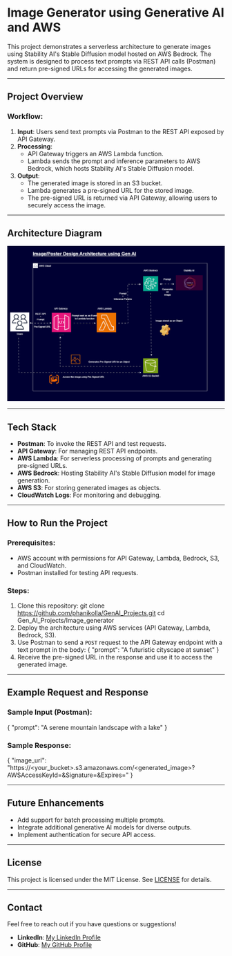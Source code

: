 # Image Generator using Generative AI and AWS

This project demonstrates a serverless architecture to generate images using Stability AI's Stable Diffusion model hosted on AWS Bedrock. The system is designed to process text prompts via REST API calls (Postman) and return pre-signed URLs for accessing the generated images.

---

## Project Overview

### Workflow:
1. **Input**: Users send text prompts via Postman to the REST API exposed by API Gateway.
2. **Processing**: 
   - API Gateway triggers an AWS Lambda function.
   - Lambda sends the prompt and inference parameters to AWS Bedrock, which hosts Stability AI's Stable Diffusion model.
3. **Output**:
   - The generated image is stored in an S3 bucket.
   - Lambda generates a pre-signed URL for the stored image.
   - The pre-signed URL is returned via API Gateway, allowing users to securely access the image.

---

## Architecture Diagram

![Image Generator Architecture](./Image_Generation/PosterDesign.gif)

---

## Tech Stack

- **Postman**: To invoke the REST API and test requests.
- **API Gateway**: For managing REST API endpoints.
- **AWS Lambda**: For serverless processing of prompts and generating pre-signed URLs.
- **AWS Bedrock**: Hosting Stability AI's Stable Diffusion model for image generation.
- **AWS S3**: For storing generated images as objects.
- **CloudWatch Logs**: For monitoring and debugging.

---

## How to Run the Project

### Prerequisites:
- AWS account with permissions for API Gateway, Lambda, Bedrock, S3, and CloudWatch.
- Postman installed for testing API requests.

### Steps:
1. Clone this repository:
git clone https://github.com/phanikolla/GenAI_Projects.git
cd Gen_AI_Projects/Image_generator
2. Deploy the architecture using AWS services (API Gateway, Lambda, Bedrock, S3).
3. Use Postman to send a `POST` request to the API Gateway endpoint with a text prompt in the body:
{
"prompt": "A futuristic cityscape at sunset"
}
4. Receive the pre-signed URL in the response and use it to access the generated image.

---

## Example Request and Response

### Sample Input (Postman):
{
"prompt": "A serene mountain landscape with a lake"
}

### Sample Response:
{
"image_url": "https://<your_bucket>.s3.amazonaws.com/<generated_image>?AWSAccessKeyId=<key>&Signature=<signature>&Expires=<timestamp>"
}

---

## Future Enhancements

- Add support for batch processing multiple prompts.
- Integrate additional generative AI models for diverse outputs.
- Implement authentication for secure API access.

---

## License

This project is licensed under the MIT License. See [LICENSE](LICENSE) for details.

---

## Contact

Feel free to reach out if you have questions or suggestions!

- **LinkedIn**: [My LinkedIn Profile](https://www.linkedin.com/in/phanikumarkolla/)
- **GitHub**: [My GitHub Profile](https://github.com/phanikolla)
